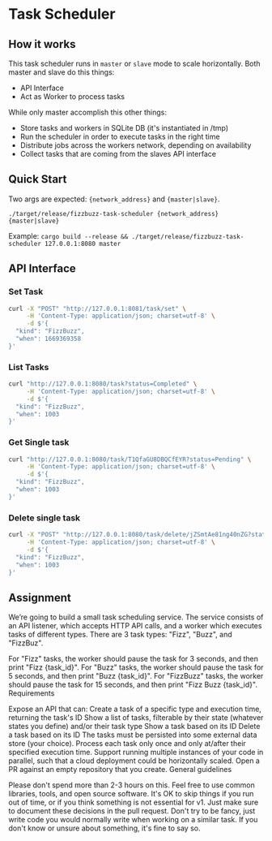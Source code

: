 # Task Scheduler

## How it works

This task scheduler runs in `master` or `slave` mode to scale horizontally. Both master and slave do this things:

- API Interface
- Act as Worker to process tasks

While only master accomplish this other things:

- Store tasks and workers in SQLite DB (it's instantiated in /tmp)
- Run the scheduler in order to execute tasks in the right time
- Distribute jobs across the workers network, depending on availability
- Collect tasks that are coming from the slaves API interface

## Quick Start

Two args are expected: `{network_address}` and `{master|slave}`.

```
./target/release/fizzbuzz-task-scheduler {network_address} {master|slave}
```

Example: `cargo build --release && ./target/release/fizzbuzz-task-scheduler 127.0.0.1:8080 master`

## API Interface

### Set Task

```bash
curl -X "POST" "http://127.0.0.1:8081/task/set" \
     -H 'Content-Type: application/json; charset=utf-8' \
     -d $'{
  "kind": "FizzBuzz",
  "when": 1669369358
}'
```

### List Tasks

```bash
curl "http://127.0.0.1:8080/task?status=Completed" \
     -H 'Content-Type: application/json; charset=utf-8' \
     -d $'{
  "kind": "FizzBuzz",
  "when": 1003
}'
```

### Get Single task

```bash
curl "http://127.0.0.1:8080/task/T1QfaGU8DBQCfEYR?status=Pending" \
     -H 'Content-Type: application/json; charset=utf-8' \
     -d $'{
  "kind": "FizzBuzz",
  "when": 1003
}'
```

### Delete single task

```bash
curl -X "POST" "http://127.0.0.1:8080/task/delete/jZSmtAe81ng40nZG?status=Pending" \
     -H 'Content-Type: application/json; charset=utf-8' \
     -d $'{
  "kind": "FizzBuzz",
  "when": 1003
}'
```

## Assignment

We’re going to build a small task scheduling service. The service consists of an API listener, which accepts HTTP API calls, and a worker which executes tasks of different types. There are 3 task types: "Fizz", "Buzz", and "FizzBuz".

For "Fizz" tasks, the worker should pause the task for 3 seconds, and then print "Fizz {task_id}".
For "Buzz" tasks, the worker should pause the task for 5 seconds, and then print "Buzz {task_id}".
For "FizzBuzz" tasks, the worker should pause the task for 15 seconds, and then print "Fizz Buzz {task_id}".
Requirements

Expose an API that can:
Create a task of a specific type and execution time, returning the task's ID
Show a list of tasks, filterable by their state (whatever states you define) and/or their task type
Show a task based on its ID
Delete a task based on its ID
The tasks must be persisted into some external data store (your choice).
Process each task only once and only at/after their specified execution time.
Support running multiple instances of your code in parallel, such that a cloud deployment could be horizontally scaled.
Open a PR against an empty repository that you create.
General guidelines

Please don't spend more than 2-3 hours on this.
Feel free to use common libraries, tools, and open source software.
It's OK to skip things if you run out of time, or if you think something is not essential for v1. Just make sure to document these decisions in the pull request.
Don't try to be fancy, just write code you would normally write when working on a similar task.
If you don't know or unsure about something, it's fine to say so.

